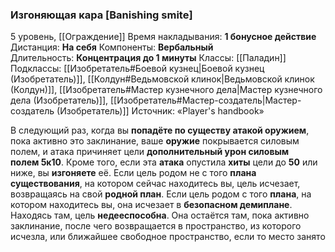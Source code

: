 ### Изгоняющая кара [Banishing smite]

5 уровень, [[Ограждение]]
Время накладывания: **1 бонусное действие**
Дистанция: **На себя**
Компоненты: **Вербальный**
Длительность: **Концентрация до 1 минуты**
Классы: [[Паладин]]
Подклассы: [[Изобретатель#Боевой кузнец|Боевой кузнец (Изобретатель)]], [[Колдун#Ведьмовской клинок|Ведьмовской клинок (Колдун)]], [[Изобретатель#Мастер кузнечного дела|Мастер кузнечного дела (Изобретатель)]], [[Изобретатель#Мастер-создатель|Мастер-создатель (Изобретатель)]]
Источник: «Player's handbook»

В следующий раз, когда вы **попадёте по существу атакой оружием**, пока активно это заклинание, ваше **оружие** покрывается силовым полем, и атака причиняет цели **дополнительный урон силовым полем 5к10**. Кроме того, если эта **атака** опустила **хиты** цели до **50** или ниже, вы **изгоняете** её. Если цель родом не с того **плана существования**, на котором сейчас находитесь вы, цель исчезает, возвращаясь на свой **родной план**. Если цель родом с того **плана**, на котором находитесь вы, она исчезает в **безопасном демиплане**. Находясь там, цель **недееспособна**. Она остаётся там, пока активно заклинание, после чего возвращается в пространство, из которого исчезла, или ближайшее свободное пространство, если то место занято